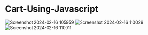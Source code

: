 # Cart-Using-Javascript
![Screenshot 2024-02-16 105959](https://github.com/Prathwalker/Cart-Using-Javascript/assets/129682086/4605e7be-8bb7-4426-9bc0-b2e6f2fe1447)
![Screenshot 2024-02-16 110029](https://github.com/Prathwalker/Cart-Using-Javascript/assets/129682086/0a232ef3-334d-4fee-a3f7-8a5c62cb4371)
![Screenshot 2024-02-16 110011](https://github.com/Prathwalker/Cart-Using-Javascript/assets/129682086/cd6ef7f9-5865-4349-8a3e-4cc32821a42e)
